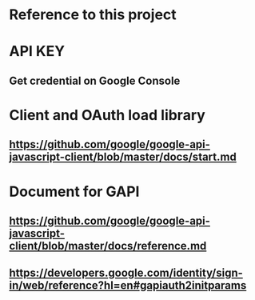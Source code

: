 # Reference to this project

# API KEY
## Get credential on Google Console

# Client and OAuth load library
## https://github.com/google/google-api-javascript-client/blob/master/docs/start.md

# Document for GAPI
## https://github.com/google/google-api-javascript-client/blob/master/docs/reference.md
## https://developers.google.com/identity/sign-in/web/reference?hl=en#gapiauth2initparams